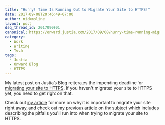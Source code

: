 ```yaml
---
title: "Hurry! Time Is Running Out to Migrate Your Site to HTTPS!"
date: 2017-09-08T20:46:49-07:00
author: nickmoline
layout: post
dsq_thread_id: 2017090801
canonical: https://onward.justia.com/2017/09/08/hurry-time-running-migrate-site-https/
category:
  - Work
  - Writing
  - Tech
tags:
  - Justia
  - Onward Blog
  - HTTPS
---
```

My latest post on Justia's Blog reiterates the impending deadline for [migrating your site to HTTPS](https://onward.justia.com/2017/09/08/hurry-time-running-migrate-site-https/).  If you haven't migrated your site to HTTPS yet, you need to get right on that.  

Check out [my article](https://onward.justia.com/2017/09/08/hurry-time-running-migrate-site-https/) for more on why it is important to migrate your site right away, and check out [my previous article](https://onward.justia.com/2017/04/03/https-is-still-hard-but-necessary-for-your-success/) on the subject which includes describing the pitfalls you'll run into when trying to migrate your site to HTTPS.